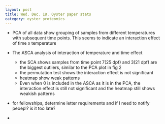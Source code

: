 ```yaml
---
layout: post
title: Wed. Dec. 18, Oyster paper stats
category: oyster proteomics
---
```


- PCA of all data show grouping of samples from different temperatures with subsequent time points. This seems to indicate an interaction effect of time x temperature

- The ASCA analysis of interaction of temperature and time effect
	- the SCA shows samples from time point 7(25 dpf) and  3(21 dpf) are the biggest outliers, similar to the PCA plot in fig 2
	- the permutation test shows the interaction effect is not significant
	- heatmap show weak patterns
	- Even when 0 is included in the ASCA as it is in the PCA, the interaction effect is still not significant and the heatmap still shows weakish patterns
- for fellowships, determine letter requirements and if I need to notify peoepl? is it too late?
-  
